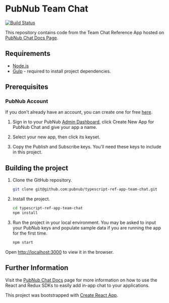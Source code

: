 # PubNub Team Chat

[![Build Status](https://travis-ci.com/pubnub/typescript-ref-app-team-chat.svg?token=ey6rVJnpqsBKpxXy2fYF&branch=master)](https://travis-ci.com/pubnub/typescript-ref-app-team-chat)

This repository contains code from the Team Chat Reference App hosted on [PubNub Chat Docs Page](https://www.pubnub.com/docs/chat/quickstart#quickstart).

## Requirements

* [Node.js](https://nodejs.org/en/)
* [Gulp](https://gulpjs.com) - required to install project dependencies.

## Prerequisites

### PubNub Account

If you don't already have an account, you can create one for free [here](https://dashboard.pubnub.com/).

1. Sign in to your PubNub [Admin Dashboard](https://dashboard.pubnub.com/), click Create New App for PubNub Chat and give your app a name.

1. Select your new app, then click its keyset.

1. Copy the Publish and Subscribe keys. You'll need these keys to include in this project.

## Building the project

1. Clone the GitHub repository.

    ```bash
    git clone git@github.com:pubnub/typescript-ref-app-team-chat.git
    ```

1. Install the project.

    ```bash
    cd typescript-ref-app-team-chat
    npm install
    ```

1. Run the project in your local environment. You may be asked to input your PubNub keys and populate sample data if you are running the app for the first time.

    ```bash
    npm start
    ```

Open [http://localhost:3000](http://localhost:3000) to view it in the browser.

## Further Information

Visit the [PubNub Chat Docs](https://www.pubnub.com/docs/chat) page for more information on how to use the React and Redux SDKs to easily add in-app chat to your applications.

This project was bootstrapped with [Create React App](https://github.com/facebook/create-react-app).
